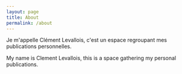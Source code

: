```yaml
---
layout: page
title: About
permalink: /about
---
```


Je m'appelle Clément Levallois, c'est un espace regroupant mes publications personnelles.

My name is Clement Levallois, this is a space gathering my personal publications.
